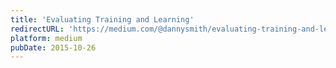 ```yaml
---
title: 'Evaluating Training and Learning'
redirectURL: 'https://medium.com/@dannysmith/evaluating-training-and-learning-a19ff80a9eac'
platform: medium
pubDate: 2015-10-26
---
```

